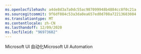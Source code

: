 ```yaml
---
ms.openlocfilehash: a4de8d3a7a0dc55ac987099948b4884cc8f0c21a
ms.sourcegitcommit: 9f6df084c53a3da0ea657ed0d708a72213683084
ms.translationtype: MT
ms.contentlocale: zh-CN
ms.lasthandoff: 12/09/2020
ms.locfileid: "96973602"
---
```

<span data-ttu-id="f86d4-101">Microsoft UI 自动化</span><span class="sxs-lookup"><span data-stu-id="f86d4-101">Microsoft UI Automation</span></span>
